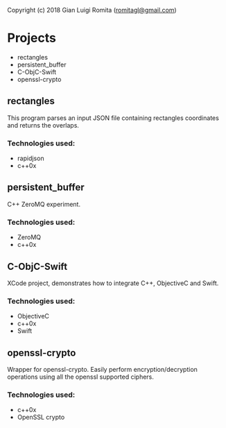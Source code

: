 Copyright (c) 2018 Gian Luigi Romita (romitagl@gmail.com)

# Projects
- rectangles
- persistent_buffer
- C-ObjC-Swift
- openssl-crypto

## rectangles
This program parses an input JSON file containing rectangles coordinates and returns the overlaps.
### Technologies used:
- rapidjson
- c++0x

## persistent_buffer
C++ ZeroMQ experiment.
### Technologies used:
- ZeroMQ
- c++0x

## C-ObjC-Swift
XCode project, demonstrates how to integrate C++, ObjectiveC and Swift.
### Technologies used:
- ObjectiveC
- c++0x
- Swift

## openssl-crypto
Wrapper for openssl-crypto. Easily perform encryption/decryption operations using all the openssl supported ciphers.
### Technologies used:
- c++0x
- OpenSSL crypto 
